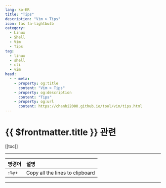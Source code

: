 ```yaml
---
lang: ko-KR
title: "Tips"
description: "Vim > Tips"
icon: fas fa-lightbulb
category:
  - Linux
  - Shell
  - Vim
  - Tips
tag:
  - linux
  - shell
  - cli
  - vim
head:
  - - meta:
    - property: og:title
      content: "Vim > Tips"
    - property: og:description
      content: "Tips"
    - property: og:url
      content: https://chanhi2000.github.io/tool/vim/tips.html
---
```


# {{ $frontmatter.title }} 관련

[[toc]]

---

| 명령어 | 설명 |
| :--- | :--- |
| `:%y+` | Copy all the lines to clipboard |

---

<TagLinks />
